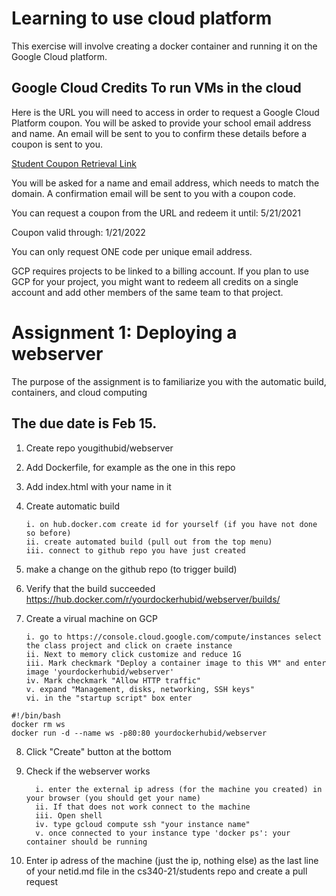 # Learning to use cloud platform

This exercise will involve creating a docker container and running it on the Google Cloud 
platform. 


## Google Cloud Credits To run VMs in the cloud

Here is the URL you will need to access in order to request a Google Cloud Platform coupon. 
You will be asked to provide your school email address and name. 
An email will be sent to you to confirm these details before a coupon is sent to you.


[Student Coupon Retrieval Link](https://google.secure.force.com/GCPEDU?cid=tsA8EfZIOwZZi1%2FfL5I%2BIBjylggBp5dRvmg8Z0Et0dtRqpmB3ivur6R7NOvG3ldT)

You will be asked for a name and email address, which needs to match the domain. A confirmation email will be sent to you with a coupon code.

You can request a coupon from the URL and redeem it until: 5/21/2021

Coupon valid through: 1/21/2022

You can only request ONE code per unique email address.

GCP requires projects to be linked to a billing account. If you plan to use GCP for your project, you might want to redeem all credits on a single account and add other members of the same team to that project. 

# Assignment 1: Deploying a webserver 

The purpose of the assignment is to familiarize you with the automatic build, containers, and cloud computing

## The due date is Feb 15.

1. Create repo yougithubid/webserver
2. Add Dockerfile, for example as the one in this repo
3. Add index.html with your name in it
4. Create automatic build

       i. on hub.docker.com create id for yourself (if you have not done so before)
       ii. create automated build (pull out from the top menu)
       iii. connect to github repo you have just created
5. make a change on the github repo (to trigger build)
6. Verify that the build succeeded https://hub.docker.com/r/yourdockerhubid/webserver/builds/
7. Create a virual machine on GCP

       i. go to https://console.cloud.google.com/compute/instances select the class project and click on craete instance
       ii. Next to memory click customize and reduce 1G
       iii. Mark checkmark "Deploy a container image to this VM" and enter image 'yourdockerhubid/webserver'
       iv. Mark checkmark "Allow HTTP traffic"
       v. expand "Management, disks, networking, SSH keys"
       vi. in the "startup script" box enter    
```    
#!/bin/bash
docker rm ws
docker run -d --name ws -p80:80 yourdockerhubid/webserver
```
8. Click "Create" button at the bottom
9. Check if the webserver works
       
         i. enter the external ip adress (for the machine you created) in your browser (you should get your name)
         ii. If that does not work connect to the machine
         iii. Open shell
         iv. type gcloud compute ssh "your instance name"
         v. once connected to your instance type 'docker ps': your container should be running
10. Enter ip adress of the machine (just the ip, nothing else) as the
    last line of your netid.md file in the cs340-21/students repo and create a pull request
         

